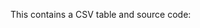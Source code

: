 This contains a CSV table and source code:

<!-- #csv table.csv -->

<!--
#code code.js
-->

<!--  #cite  cite.txt -->